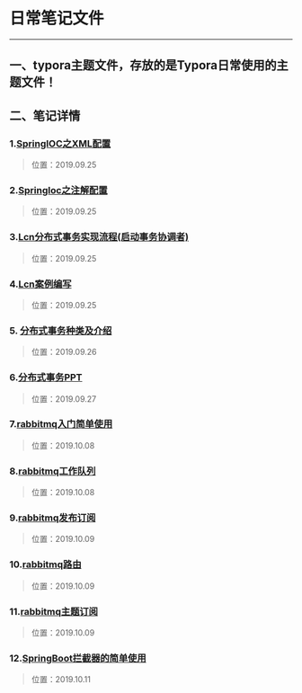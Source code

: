# 日常笔记文件

--------------------------------------------------------------------------------



## 一、typora主题文件，存放的是Typora日常使用的主题文件！

## 二、笔记详情

### 1.[SpringIOC之XML配置 ](./2019.09.25/SpringIOC之XML配置.md)

>位置：2019.09.25

### 2.[SpringIoc之注解配置](./2019.09.25/SpringIoc之注解配置.md)

> 位置：2019.09.25

### 3.[Lcn分布式事务实现流程(启动事务协调者)](./2019.09.25/Lcn分布式事务实现流程(启动事务协调者).md)

> 位置：2019.09.25

### 4.[Lcn案例编写](./2019.09.25/Lcn案例编写.md)

> 位置：2019.09.25

### 5. [分布式事务种类及介绍](./2019.09.26/分布式事务种类及介绍.md)

>位置：2019.09.26

### 6.[分布式事务PPT](./2019.09.27/分布式事务.pptx)

> 位置：2019.09.27

### 7.[rabbitmq入门简单使用](./2019.10.08/rabbitmq入门简单使用.md)

>位置：2019.10.08

### 8.[rabbitmq工作队列](./2019.10.08/rabbitmq工作队列.md)

> 位置：2019.10.08

### 9.[rabbitmq发布订阅](./2019.10.09/rabbitmq发布订阅.md)

> 位置：2019.10.09

### 10.[rabbitmq路由](./2019.10.09/rabbitmq路由.md)

> 位置：2019.10.09

### 11.[rabbitmq主题订阅](./2019.10.09/rabbitmq主题订阅.md)

> 位置：2019.10.09

### 12.[SpringBoot拦截器的简单使用](./2019.10.11/SpringBoot拦截器的简单使用.md)

> 位置：2019.10.11